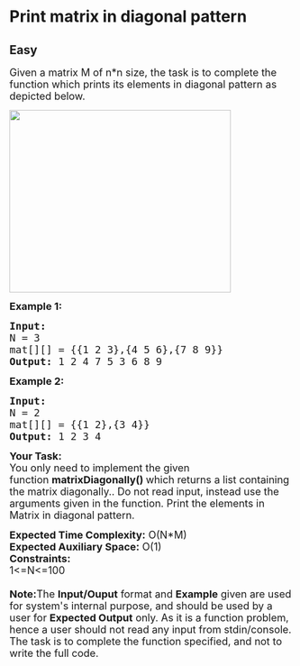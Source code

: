 # Print matrix in diagonal pattern
## Easy 
<div class="problem-statement">
                <p></p><p><span style="font-size:18px">Given a matrix M of n*n size, the task is to complete the function which prints its elements in diagonal pattern as depicted below.</span></p>

<p><span style="font-size:18px"><img alt="" src="https://contribute.geeksforgeeks.org/wp-content/uploads/matrix-6.png" style="height:324px; width:393px" class="img-responsive"></span></p>

<p><span style="font-size:18px"><strong>Example 1:</strong></span></p>

<pre><span style="font-size:18px"><strong>Input:
</strong>N = 3
mat[][] = {{1 2 3},{4 5 6},{7 8 9}}
<strong>Output: </strong>1 2 4 7 5 3 6 8 9<strong>
</strong></span></pre>

<p><span style="font-size:18px"><strong>Example 2:</strong></span></p>

<pre><span style="font-size:18px"><strong>Input:
</strong>N = 2
mat[][] = {{1 2},{3 4}}
<strong>Output: </strong>1 2 3 4
</span></pre>

<p><span style="font-size:18px"><strong>Your Task:</strong><br>
You only need to implement the given function&nbsp;<strong>matrixDiagonally()&nbsp;</strong>which returns a list containing the matrix diagonally.. Do not read input, instead use the arguments given in the function. Print the elements in Matrix in diagonal pattern.</span></p>

<p><span style="font-size:18px"><strong>Expected Time Complexity:</strong>&nbsp;O(N*M)<br>
<strong>Expected Auxiliary Space:</strong>&nbsp;O(1)<br>
<strong>Constraints:</strong><br>
1&lt;=N&lt;=100<br>
<br>
<strong>Note:</strong>The <strong>Input/Ouput</strong> format and <strong>Example</strong> given are used for system's internal purpose, and should be used by a user for <strong>Expected Output</strong> only. As it is a function problem, hence a user should not read any input from stdin/console. The task is to complete the function specified, and not to write the full code.</span></p>
 <p></p>
            </div>